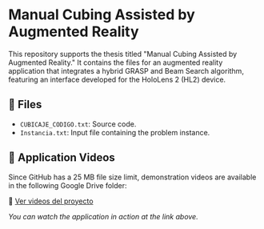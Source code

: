 # Manual Cubing Assisted by Augmented Reality

This repository supports the thesis titled "Manual Cubing Assisted by Augmented Reality." It contains the files for an augmented reality application that integrates a hybrid GRASP and Beam Search algorithm, featuring an interface developed for the HoloLens 2 (HL2) device.

## 📂 Files

- `CUBICAJE_CODIGO.txt`: Source code.
- `Instancia.txt`: Input file containing the problem instance.

## 🎥 Application Videos

Since GitHub has a 25 MB file size limit, demonstration videos are available in the following Google Drive folder:

🔗 [Ver videos del proyecto](https://drive.google.com/drive/folders/1TmVr5qGDJhwoJDzItWPJ7W9XwM4chEGd?usp=sharing)

*You can watch the application in action at the link above.*
